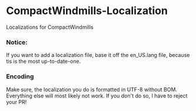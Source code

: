 CompactWindmills-Localization
=======================

Localizations for CompactWindmills

### Notice:

If you want to add a localization file, base it off the en_US.lang file, because tis is the most up-to-date-one.

### Encoding

Make sure, the localization you do is formatted in UTF-8 without BOM. Everything else will most likely not work. If you don't do so, I have to reject your PR!
